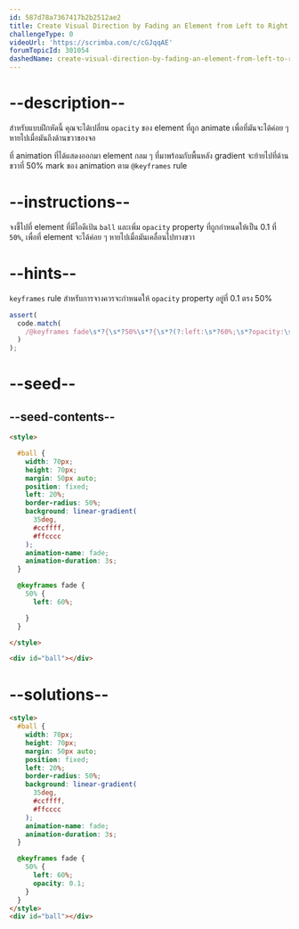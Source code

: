 ```yaml
---
id: 587d78a7367417b2b2512ae2
title: Create Visual Direction by Fading an Element from Left to Right
challengeType: 0
videoUrl: 'https://scrimba.com/c/cGJqqAE'
forumTopicId: 301054
dashedName: create-visual-direction-by-fading-an-element-from-left-to-right
---
```


# --description--

สำหรับแบบฝึกหัดนี้ คุณจะได้เปลี่ยน `opacity` ของ element ที่ถูก animate เพื่อที่มันจะได้ค่อย ๆ หายไปเมื่อมันถึงด้านขวาของจอ 

ที่ animation ที่ได้แสดงออกมา element กลม ๆ ที่มาพร้อมกับพื้นหลัง gradient จะย้ายไปที่ด้านขวาที่ 50% mark ของ animation ตาม `@keyframes` rule

# --instructions--

จงชี้ไปที่ element ที่มีไอดีเป้น `ball` และเพิ่ม `opacity` property ที่ถูกกำหนดให้เป็น 0.1 ที่ `50%`, เพื่อที่ element จะได้ค่อย ๆ หายไปเมื่อมันเคลื่อนไปทางขวา 

# --hints--

`keyframes` rule สำหรับการจางควรจะกำหนดให้ `opacity` property อยู่ที่ 0.1 ตรง 50%

```js
assert(
  code.match(
    /@keyframes fade\s*?{\s*?50%\s*?{\s*?(?:left:\s*?60%;\s*?opacity:\s*?0?\.1;|opacity:\s*?0?\.1;\s*?left:\s*?60%;)/gi
  )
);
```

# --seed--

## --seed-contents--

```html
<style>

  #ball {
    width: 70px;
    height: 70px;
    margin: 50px auto;
    position: fixed;
    left: 20%;
    border-radius: 50%;
    background: linear-gradient(
      35deg,
      #ccffff,
      #ffcccc
    );
    animation-name: fade;
    animation-duration: 3s;
  }

  @keyframes fade {
    50% {
      left: 60%;

    }
  }

</style>

<div id="ball"></div>
```

# --solutions--

```html
<style>
  #ball {
    width: 70px;
    height: 70px;
    margin: 50px auto;
    position: fixed;
    left: 20%;
    border-radius: 50%;
    background: linear-gradient(
      35deg,
      #ccffff,
      #ffcccc
    );
    animation-name: fade;
    animation-duration: 3s;
  }

  @keyframes fade {
    50% {
      left: 60%;
      opacity: 0.1;
    }
  }
</style>
<div id="ball"></div>
```
